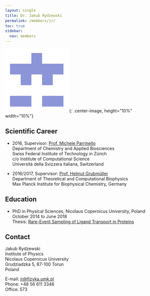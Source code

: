 ```yaml
---
layout: single
title: Dr. Jakub Rydzewski
permalink: /members/jr/
toc: true
sidebar:
  nav: members
---
```


![image](/assets/images/jr.png){: .center-image, height="10%" width="10%"}

  

## Scientific Career
* 2016, Supervisor: [Prof. Michele Parrinello](http://www.rgp.ethz.ch)  
  Department of Chemistry and Applied Biosciences  
  Swiss Federal Institute of Technology in Zürich  
  c/o Institute of Computational Science  
  Università della Svizzera italiana, Switzerland  

* 2016/2017, Supervisor: [Prof. Helmut Grubmüller](https://www.mpibpc.mpg.de/grubmueller)  
  Department of Theoretical and Computational Biophysics  
  Max Planck Institute for Biophysical Chemistry, Germany  
  
## Education
* PhD in Physical Sciences, Nicolaus Copernicus University, Poland  
  October 2014 to June 2018  
  Thesis: [Rare-Event Sampling of Ligand Transport in Proteins](/assets/pubs/Rydzewski_2018_PhD.pdf)

## Contact
Jakub Rydzewski  
Institute of Physics  
Nicolaus Copernicus University  
Grudziadzka 5, 87-100 Torun  
Poland  

E-mail: jr@fizyka.umk.pl  
Phone: +48 56 611 3346  
Office: 573  
